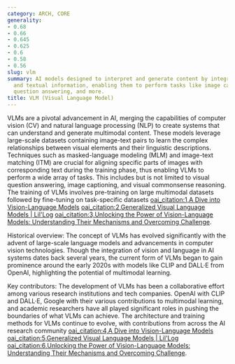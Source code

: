 ```yaml
---
category: ARCH, CORE
generality:
- 0.68
- 0.66
- 0.645
- 0.625
- 0.6
- 0.58
- 0.56
slug: vlm
summary: AI models designed to interpret and generate content by integrating visual
  and textual information, enabling them to perform tasks like image captioning, visual
  question answering, and more.
title: VLM (Visual Language Model)
---
```


VLMs are a pivotal advancement in AI, merging the capabilities of computer vision (CV) and natural language processing (NLP) to create systems that can understand and generate multimodal content. These models leverage large-scale datasets containing image-text pairs to learn the complex relationships between visual elements and their linguistic descriptions. Techniques such as masked-language modeling (MLM) and image-text matching (ITM) are crucial for aligning specific parts of images with corresponding text during the training phase, thus enabling VLMs to perform a wide array of tasks. This includes but is not limited to visual question answering, image captioning, and visual commonsense reasoning. The training of VLMs involves pre-training on large multimodal datasets followed by fine-tuning on task-specific datasets [oai_citation:1,A Dive into Vision-Language Models](https://huggingface.co/blog/vision_language_pretraining) [oai_citation:2,Generalized Visual Language Models | Lil'Log](https://lilianweng.github.io/posts/2022-06-09-vlm/) [oai_citation:3,Unlocking the Power of Vision-Language Models: Understanding Their Mechanisms and Overcoming Challenge](https://encord.com/blog/vision-language-models-guide/).

Historical overview: The concept of VLMs has evolved significantly with the advent of large-scale language models and advancements in computer vision technologies. Though the integration of vision and language in AI systems dates back several years, the current form of VLMs began to gain prominence around the early 2020s with models like CLIP and DALL·E from OpenAI, highlighting the potential of multimodal learning.

Key contributors: The development of VLMs has been a collaborative effort among various research institutions and tech companies. OpenAI with CLIP and DALL·E, Google with their various contributions to multimodal learning, and academic researchers have all played significant roles in pushing the boundaries of what VLMs can achieve. The architecture and training methods for VLMs continue to evolve, with contributions from across the AI research community [oai_citation:4,A Dive into Vision-Language Models](https://huggingface.co/blog/vision_language_pretraining) [oai_citation:5,Generalized Visual Language Models | Lil'Log](https://lilianweng.github.io/posts/2022-06-09-vlm/) [oai_citation:6,Unlocking the Power of Vision-Language Models: Understanding Their Mechanisms and Overcoming Challenge](https://encord.com/blog/vision-language-models-guide/).